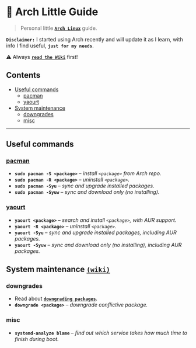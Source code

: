 # :penguin: Arch Little Guide

> Personal little [**`Arch Linux`**](https://www.archlinux.org/) guide.  

**`Disclaimer:`** I started using Arch recently and will update it as I learn, with info I find useful, **`just for my needs`**.

:warning: Always [**`read the Wiki`**](https://wiki.archlinux.org/) first!

## Contents

- [Useful commands](#useful-commands)
  - [pacman](#pacman)
  - [yaourt](#yaourt)
 - [System maintenance](#system-maintenance)
   - [downgrades](#downgrades)
   - [misc](#misc)

---

## Useful commands

### [pacman](https://wiki.archlinux.org/index.php/pacman)

- **`sudo pacman -S <package>`** – *install `<package>` from Arch repo.*  
- **`sudo pacman -R <package>`** – *uninstall `<package>`.*  
- **`sudo pacman -Syu`** – *sync and upgrade installed packages.*  
- **`sudo pacman -Syuw`** – *sync and download only (no installing).*  

### [yaourt](https://archlinux.fr/yaourt-en)

- **`yaourt <package>`** – *search and install `<package>`, with AUR support.*  
- **`yaourt -R <package>`** – *uninstall `<package>`.*  
- **`yaourt -Syu`** – *sync and upgrade installed packages, including AUR packages.*  
- **`yaourt -Syuw`** – *sync and download only (no installing), including AUR packages.*  

## System maintenance [**`(wiki)`**](https://wiki.archlinux.org/index.php/System_maintenance)

### downgrades

- Read about [**`downgrading packages`**](https://wiki.archlinux.org/index.php/downgrading_packages).  
- **`downgrade <package>`** – *downgrade conflictive package.*

### misc

- **`systemd-analyze blame`** – *find out which service takes how much time to finish during boot.*  
